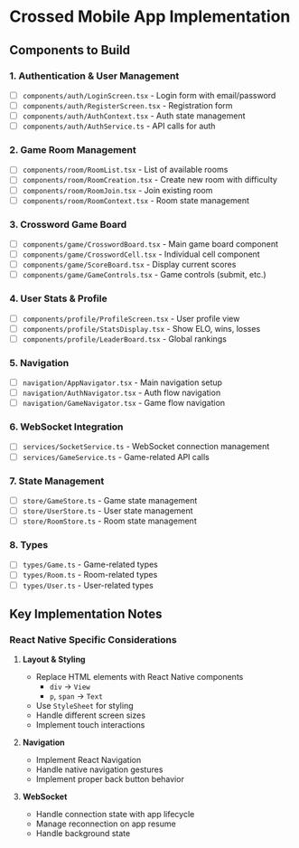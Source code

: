 # Crossed Mobile App Implementation

## Components to Build

### 1. Authentication & User Management
- [ ] `components/auth/LoginScreen.tsx` - Login form with email/password
- [ ] `components/auth/RegisterScreen.tsx` - Registration form
- [ ] `components/auth/AuthContext.tsx` - Auth state management
- [ ] `components/auth/AuthService.ts` - API calls for auth

### 2. Game Room Management
- [ ] `components/room/RoomList.tsx` - List of available rooms
- [ ] `components/room/RoomCreation.tsx` - Create new room with difficulty
- [ ] `components/room/RoomJoin.tsx` - Join existing room
- [ ] `components/room/RoomContext.tsx` - Room state management

### 3. Crossword Game Board
- [ ] `components/game/CrosswordBoard.tsx` - Main game board component
- [ ] `components/game/CrosswordCell.tsx` - Individual cell component
- [ ] `components/game/ScoreBoard.tsx` - Display current scores
- [ ] `components/game/GameControls.tsx` - Game controls (submit, etc.)

### 4. User Stats & Profile
- [ ] `components/profile/ProfileScreen.tsx` - User profile view
- [ ] `components/profile/StatsDisplay.tsx` - Show ELO, wins, losses
- [ ] `components/profile/LeaderBoard.tsx` - Global rankings

### 5. Navigation
- [ ] `navigation/AppNavigator.tsx` - Main navigation setup
- [ ] `navigation/AuthNavigator.tsx` - Auth flow navigation
- [ ] `navigation/GameNavigator.tsx` - Game flow navigation

### 6. WebSocket Integration
- [ ] `services/SocketService.ts` - WebSocket connection management
- [ ] `services/GameService.ts` - Game-related API calls

### 7. State Management
- [ ] `store/GameStore.ts` - Game state management
- [ ] `store/UserStore.ts` - User state management
- [ ] `store/RoomStore.ts` - Room state management

### 8. Types
- [ ] `types/Game.ts` - Game-related types
- [ ] `types/Room.ts` - Room-related types
- [ ] `types/User.ts` - User-related types

## Key Implementation Notes

### React Native Specific Considerations

1. **Layout & Styling**
   - Replace HTML elements with React Native components
     - `div` → `View`
     - `p`, `span` → `Text`
   - Use `StyleSheet` for styling
   - Handle different screen sizes
   - Implement touch interactions

2. **Navigation**
   - Implement React Navigation
   - Handle native navigation gestures
   - Implement proper back button behavior

3. **WebSocket**
   - Handle connection state with app lifecycle
   - Manage reconnection on app resume
   - Handle background state